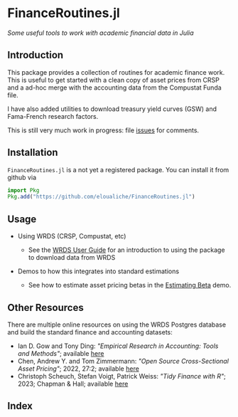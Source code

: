 # FinanceRoutines.jl

*Some useful tools to work with academic financial data in Julia*

## Introduction

This package provides a collection of routines for academic finance work. 
This is useful to get started with a clean copy of asset prices from CRSP and a ad-hoc merge with the accounting data from the Compustat Funda file. 

I have also added utilities to download treasury yield curves (GSW) and Fama-French research factors.

This is still very much work in progress: file [issues](https://github.com/eloualiche/FinanceRoutines.jl/issues) for comments.


## Installation

`FinanceRoutines.jl` is a not yet a registered package.
You can install it from github  via

```julia
import Pkg
Pkg.add("https://github.com/eloualiche/FinanceRoutines.jl")
```

## Usage

  - Using WRDS (CRSP, Compustat, etc)
    + See the [WRDS User Guide](@ref) for an introduction to using the package to download data from WRDS

  - Demos to how this integrates into standard estimations
    + See how to estimate asset pricing betas in the [Estimating Beta](@ref) demo.


## Other Resources

There are multiple online resources on using the WRDS Postgres database and build the standard finance and accounting datasets:
  
  - Ian D. Gow and Tony Ding: *"Empirical Research in Accounting: Tools and Methods"*; available [here](https://iangow.github.io/far_book/)
  - Chen, Andrew Y. and Tom Zimmermann: *"Open Source Cross-Sectional Asset Pricing"*; 2022, 27:2; available [here](https://www.openassetpricing.com/code/)
  - Christoph Scheuch, Stefan Voigt, Patrick Weiss: *"Tidy Finance with R"*; 2023; Chapman & Hall; available [here](https://www.tidy-finance.org/r/)



## Index

```@index
```